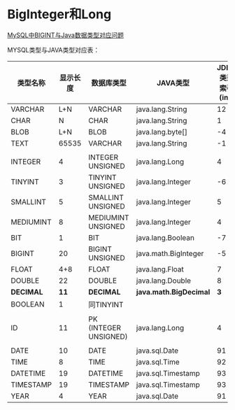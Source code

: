 



# BigInteger和Long

[MySQL中BIGINT与Java数据类型对应问题](https://blog.csdn.net/u014450159/article/details/79435923)

MYSQL类型与JAVA类型对应表：

| 类型名称    | 显示长度 | 数据库类型            | JAVA类型                 | JDBC类型索引(int) |
| ----------- | -------- | --------------------- | ------------------------ | ----------------- |
| VARCHAR     | L+N      | VARCHAR               | java.lang.String         | 12                |
| CHAR        | N        | CHAR                  | java.lang.String         | 1                 |
| BLOB        | L+N      | BLOB                  | java.lang.byte[]         | -4                |
| TEXT        | 65535    | VARCHAR               | java.lang.String         | -1                |
|             |          |                       |                          |                   |
| INTEGER     | 4        | INTEGER UNSIGNED      | java.lang.Long           | 4                 |
| TINYINT     | 3        | TINYINT UNSIGNED      | java.lang.Integer        | -6                |
| SMALLINT    | 5        | SMALLINT UNSIGNED     | java.lang.Integer        | 5                 |
| MEDIUMINT   | 8        | MEDIUMINT UNSIGNED    | java.lang.Integer        | 4                 |
| BIT         | 1        | BIT                   | java.lang.Boolean        | -7                |
| BIGINT      | 20       | BIGINT UNSIGNED       | java.math.BigInteger     | -5                |
| FLOAT       | 4+8      | FLOAT                 | java.lang.Float          | 7                 |
| DOUBLE      | 22       | DOUBLE                | java.lang.Double         | 8                 |
| **DECIMAL** | **11**   | **DECIMAL**           | **java.math.BigDecimal** | **3**             |
| BOOLEAN     | 1        | 同TINYINT             |                          |                   |
|             |          |                       |                          |                   |
| ID          | 11       | PK (INTEGER UNSIGNED) | java.lang.Long           | 4                 |
|             |          |                       |                          |                   |
| DATE        | 10       | DATE                  | java.sql.Date            | 91                |
| TIME        | 8        | TIME                  | java.sql.Time            | 92                |
| DATETIME    | 19       | DATETIME              | java.sql.Timestamp       | 93                |
| TIMESTAMP   | 19       | TIMESTAMP             | java.sql.Timestamp       | 93                |
| YEAR        | 4        | YEAR                  | java.sql.Date            | 91                |